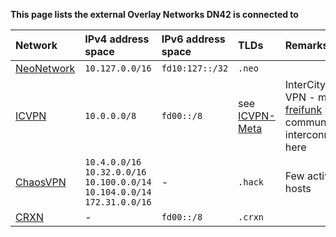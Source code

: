 **This page lists the external Overlay Networks DN42 is connected to**

| Network                                                | IPv4 address space | IPv6 address space | TLDs | Remarks |
|:-------------------------------------------------------|:-------------------|:-------------------|:-----|:--------|
| [NeoNetwork](https://github.com/NeoCloud/NeoNetwork)   | `10.127.0.0/16` | `fd10:127::/32` | `.neo` | |
| [ICVPN](https://github.com/freifunk/icvpn)             | `10.0.0.0/8` | `fd00::/8` | see [ICVPN-Meta](https://github.com/freifunk/icvpn-meta/) |InterCity VPN - many [freifunk](https://freifunk.net) communities interconnect here |
| [ChaosVPN](https://wiki.hamburg.ccc.de/ChaosVPN)       | `10.4.0.0/16`<br>`10.32.0.0/16`<br>`10.100.0.0/14`<br>`10.104.0.0/14`<br>`172.31.0.0/16` | - | `.hack` | Few active hosts |
| [CRXN](https://crxn.de/docs/)                          |  - | `fd00::/8` | `.crxn` | |
